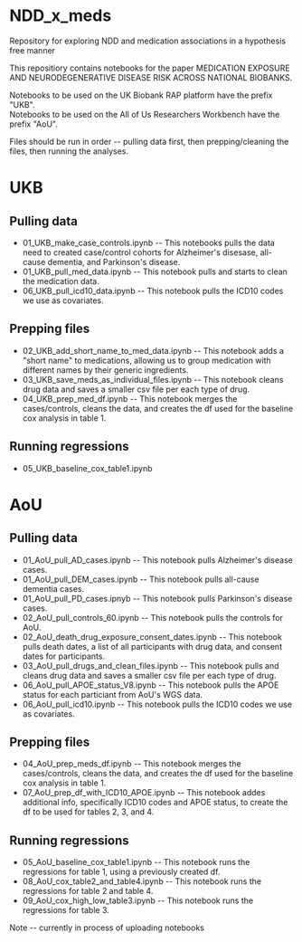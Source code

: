 # NDD_x_meds
Repository for exploring NDD and medication associations in a hypothesis free manner

This repositiory contains notebooks for the paper MEDICATION EXPOSURE AND NEURODEGENERATIVE DISEASE RISK ACROSS NATIONAL BIOBANKS.

Notebooks to be used on the UK Biobank RAP platform have the prefix "UKB".  
Notebooks to be used on the All of Us Researchers Workbench have the prefix "AoU".

Files should be run in order -- pulling data first, then prepping/cleaning the files, then running the analyses.

# UKB
## Pulling data
* 01_UKB_make_case_controls.ipynb -- This notebooks pulls the data need to created case/control cohorts for Alzheimer's disesase, all-cause dementia, and Parkinson's disease.
* 01_UKB_pull_med_data.ipynb -- This notebook pulls and starts to clean the medication data.
* 06_UKB_pull_icd10_data.ipynb -- This notebook pulls the ICD10 codes we use as covariates.

## Prepping files
* 02_UKB_add_short_name_to_med_data.ipynb -- This notebook adds a "short name" to medications, allowing us to group medication with different names by their generic ingredients.
* 03_UKB_save_meds_as_individual_files.ipynb -- This notebook cleans drug data and saves a smaller csv file per each type of drug.
* 04_UKB_prep_med_df.ipynb -- This notebook merges the cases/controls, cleans the data, and creates the df used for the baseline cox analysis in table 1.

## Running regressions
* 05_UKB_baseline_cox_table1.ipynb

# AoU
## Pulling data
* 01_AoU_pull_AD_cases.ipynb -- This notebook pulls Alzheimer's disease cases.
* 01_AoU_pull_DEM_cases.ipynb -- This notebook pulls all-cause dementia cases.
* 01_AoU_pull_PD_cases.ipnyb -- This notebook pulls Parkinson's disease cases.
* 02_AoU_pull_controls_60.ipynb -- This notebook pulls the controls for AoU.
* 02_AoU_death_drug_exposure_consent_dates.ipynb -- This notebook pulls death dates, a list of all participants with drug data, and consent dates for participants.
* 03_AoU_pull_drugs_and_clean_files.ipynb -- This notebook pulls and cleans drug data and saves a smaller csv file per each type of drug.
* 06_AoU_pull_APOE_status_V8.ipynb -- This notebook pulls the APOE status for each particiant from AoU's WGS data.
* 06_AoU_pull_icd10.ipynb -- This notebook pulls the ICD10 codes we use as covariates.

## Prepping files
* 04_AoU_prep_meds_df.ipynb -- This notebook merges the cases/controls, cleans the data, and creates the df used for the baseline cox analysis in table 1.
* 07_AoU_prep_df_with_ICD10_APOE.ipynb -- This notebook addes additional info, specifically ICD10 codes and APOE status, to create the df to be used for tables 2, 3, and 4.

## Running regressions
* 05_AoU_baseline_cox_table1.ipynb -- This notebook runs the regressions for table 1, using a previously created df.
* 08_AoU_cox_table2_and_table4.ipynb -- This notebook runs the regressions for table 2 and table 4.
* 09_AoU_cox_high_low_table3.ipynb -- This notebook runs the regressions for table 3.

Note -- currently in process of uploading notebooks
